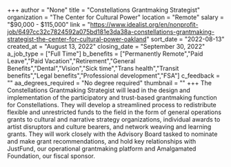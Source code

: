+++
author = "None"
title = "Constellations Grantmaking Strategist"
organization = "The Center for Cultural Power"
location = "Remote"
salary = "$90,000 - $115,000"
link = "https://www.idealist.org/en/nonprofit-job/6497cc32c7824592a075bd181e3da38a-constellations-grantmaking-strategist-the-center-for-cultural-power-oakland"
sort_date = "2022-08-13"
created_at = "August 13, 2022"
closing_date = "September 30, 2022"
a_job_type = ["Full Time"]
b_benefits = ["Permanently Remote","Paid Leave","Paid Vacation","Retirement","General Benefits","Dental","Vision","Sick time","Trans health","Transit benefits","Legal benefits","Professional development","FSA"]
c_feedback = ""
aa_degrees_required = "No degree required"
thumbnail = ""
+++
The Constellations Grantmaking Strategist will lead in the design and implementation of the participatory and trust-based grantmaking function for Constellations. They will develop a streamlined process to redistribute flexible and unrestricted funds to the field in the form of general operations grants to cultural and narrative strategy organizations, individual awards to artist disruptors and culture bearers, and network weaving and learning grants. They will work closely with the Advisory Board tasked to nominate and make grant recommendations, and hold key relationships with JustFund, our operational grantmaking platform and Amalgamated Foundation, our fiscal sponsor. 

